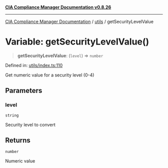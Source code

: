 [**CIA Compliance Manager Documentation v0.8.26**](../../README.md)

***

[CIA Compliance Manager Documentation](../../modules.md) / [utils](../README.md) / getSecurityLevelValue

# Variable: getSecurityLevelValue()

> **getSecurityLevelValue**: (`level`) => `number`

Defined in: [utils/index.ts:110](https://github.com/Hack23/cia-compliance-manager/blob/168f1311621722afef33b264085d8ac99d4a3213/src/utils/index.ts#L110)

Get numeric value for a security level (0-4)

## Parameters

### level

`string`

Security level to convert

## Returns

`number`

Numeric value
